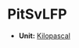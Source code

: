 # PitSvLFP <Badge text="float" />

*  **Unit:** [Kilopascal](https://en.wikipedia.org/wiki/Pascal_(unit))
